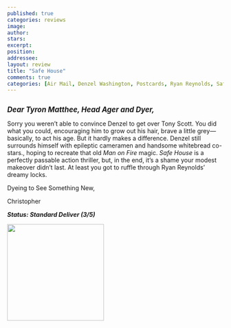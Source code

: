 ```yaml
---
published: true
categories: reviews
image:
author: 
stars: 
excerpt: 
position: 
addressee: 
layout: review
title: "Safe House"
comments: true
categories: [Air Mail, Denzel Washington, Postcards, Ryan Reynolds, Safe House, Tony Scott]
---
```

<div><p><span class="full-image-block ssNonEditable"><span><img src="http://static.squarespace.com/static/5005f6bcc4aa41161b33e89e/5329cf1fe4b07c068ebf74de/5329cf1fe4b07c068ebf7508/1336619615463/safehouse.jpg" alt="" /></span></span></p>
<p><strong><span style="font-size:120%;"><em><strong>Dear Tyron Matthee,</strong> Head Ager and Dyer,</em></span></strong></p>
<p>Sorry you weren&rsquo;t able to convince Denzel to get over Tony Scott. You did what you could, encouraging him to grow out his hair, brave a little grey&mdash;basically, to act his age. But it hardly makes a difference. Denzel still surrounds himself with epileptic cameramen and handsome whitebread co-stars., hoping to recreate that old <em>Man on Fire</em> magic.  <em>Safe House</em> is a perfectly passable action thriller, but, in the end, it&rsquo;s a shame your modest makeover didn&rsquo;t last. At least you got to ruffle through Ryan Reynolds&rsquo; dreamy locks.</p>
<p>Dyeing to See Something New,</p>
<p>Christopher</p>
<p><em><strong>Status: Standard Deliver (3/5)</strong></em></p>
<p><em><strong><span class="full-image-block ssNonEditable"><span><a href="http://www.zip.ca/Browse/Title.aspx?f=titleId%28203936%29"><img style="width:225px;" src="http://static.squarespace.com/static/5005f6bcc4aa41161b33e89e/5329cf1fe4b07c068ebf74de/5329cf20e4b07c068ebf7d8a/1343245704065/Rent-it-on-Zip.png" alt="" /></a></span></span><br /></strong></em></p></div>
